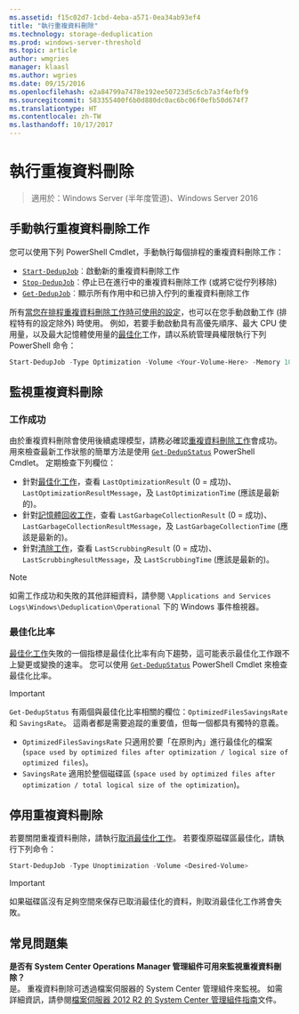 ```yaml
---
ms.assetid: f15c02d7-1cbd-4eba-a571-0ea34ab93ef4
title: "執行重複資料刪除"
ms.technology: storage-deduplication
ms.prod: windows-server-threshold
ms.topic: article
author: wmgries
manager: klaasl
ms.author: wgries
ms.date: 09/15/2016
ms.openlocfilehash: e2a84799a7478e192ee50723d5c6cb7a3f4efbf9
ms.sourcegitcommit: 583355400f6b0d880dc0ac6bc06f0efb50d674f7
ms.translationtype: HT
ms.contentlocale: zh-TW
ms.lasthandoff: 10/17/2017
---
```

# <a name="running-data-deduplication"></a>執行重複資料刪除

> 適用於：Windows Server (半年度管道)、Windows Server 2016

## <a id="running-dedup-jobs-manually"></a>手動執行重複資料刪除工作

您可以使用下列 PowerShell Cmdlet，手動執行每個排程的重複資料刪除工作：
* [`Start-DedupJob`](https://technet.microsoft.com/library/hh848442.aspx)︰啟動新的重複資料刪除工作
* [`Stop-DedupJob`](https://technet.microsoft.com/library/hh848439.aspx)︰停止已在進行中的重複資料刪除工作 (或將它從佇列移除)
* [`Get-DedupJob`](https://technet.microsoft.com/library/hh848452.aspx)︰顯示所有作用中和已排入佇列的重複資料刪除工作

所有[當您在排程重複資料刪除工作時可使用的設定](advanced-settings.md#modifying-job-schedules-available-settings)，也可以在您手動啟動工作 (排程特有的設定除外) 時使用。 例如，若要手動啟動具有高優先順序、最大 CPU 使用量，以及最大記憶體使用量的[最佳化](understand.md#job-info-optimization)工作，請以系統管理員權限執行下列 PowerShell 命令：

```PowerShell
Start-DedupJob -Type Optimization -Volume <Your-Volume-Here> -Memory 100 -Cores 100 -Priority High
```

## <a id="monitoring-dedup"></a>監視重複資料刪除

### <a id="monitoring-dedup-job-successes"></a>工作成功

由於重複資料刪除會使用後續處理模型，請務必確認[重複資料刪除工作](understand.md#job-info)會成功。 用來檢查最新工作狀態的簡單方法是使用 [`Get-DedupStatus`](https://technet.microsoft.com/library/hh848437.aspx) PowerShell Cmdlet。 定期檢查下列欄位：

* 針對[最佳化工作](understand.md#job-info-optimization)，查看 `LastOptimizationResult` (0 = 成功)、`LastOptimizationResultMessage`，及 `LastOptimizationTime` (應該是最新的)。
* 針對[記憶體回收工作](understand.md#job-info-gc)，查看 `LastGarbageCollectionResult` (0 = 成功)、`LastGarbageCollectionResultMessage`，及 `LastGarbageCollectionTime` (應該是最新的)。
* 針對[清除工作](understand.md#job-info-scrubbing)，查看 `LastScrubbingResult` (0 = 成功)、`LastScrubbingResultMessage`，及 `LastScrubbingTime` (應該是最新的)。

> [!Note]  
> 如需工作成功和失敗的其他詳細資料，請參閱 `\Applications and Services Logs\Windows\Deduplication\Operational` 下的 Windows 事件檢視器。

### <a id="monitoring-dedup-optimization-rates"></a>最佳化比率

[最佳化工作](understand.md#job-info-optimization)失敗的一個指標是最佳化比率有向下趨勢，這可能表示最佳化工作跟不上變更或變換的速率。 您可以使用 [`Get-DedupStatus`](https://technet.microsoft.com/library/hh848437.aspx) PowerShell Cmdlet 來檢查最佳化比率。

> [!Important]  
> `Get-DedupStatus` 有兩個與最佳化比率相關的欄位：`OptimizedFilesSavingsRate` 和 `SavingsRate`。 這兩者都是需要追蹤的重要值，但每一個都具有獨特的意義。
- `OptimizedFilesSavingsRate` 只適用於要「在原則內」進行最佳化的檔案 (`space used by optimized files after optimization / logical size of optimized files`)。
- `SavingsRate` 適用於整個磁碟區 (`space used by optimized files after optimization / total logical size of the optimization`)。

## <a id="disabling-dedup"></a>停用重複資料刪除
若要關閉重複資料刪除，請執行[取消最佳化工作](understand.md#job-info-unoptimization)。 若要復原磁碟區最佳化，請執行下列命令：

```PowerShell
Start-DedupJob -Type Unoptimization -Volume <Desired-Volume>
```

> [!Important]  
> 如果磁碟區沒有足夠空間來保存已取消最佳化的資料，則取消最佳化工作將會失敗。

## <a id="faq"></a>常見問題集
**是否有 System Center Operations Manager 管理組件可用來監視重複資料刪除？**  
是。 重複資料刪除可透過檔案伺服器的 System Center 管理組件來監視。 如需詳細資訊，請參閱[檔案伺服器 2012 R2 的 System Center 管理組件指南](http://download.microsoft.com/download/6/F/7/6F7A33B9-9383-48ED-9252-23C2C8AD1BDA/MPGuide_FileServer2012R2.doc)文件。
